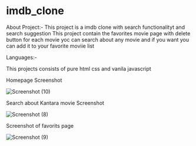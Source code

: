 # imdb_clone

About Project:- 
This project is a imdb clone with search functionalityt and search suggestion 
This project contain the favorites movie page with delete button for each movie 
yoc can search about any movie and if you want you can add it to your favorite moviie list 

Languages:- 
 
 This projects consists of pure html css and vanila javascript 
 
 Homepage Screenshot
 
 ![Screenshot (10)](https://user-images.githubusercontent.com/111118335/211826590-c075304d-a0c0-4fbd-931b-ad012d43df79.png)

Search about Kantara movie Screenshot

![Screenshot (8)](https://user-images.githubusercontent.com/111118335/211826671-21002e17-c748-4144-a632-fab86d4ab06d.png)

Screenshot of favorits page

![Screenshot (9)](https://user-images.githubusercontent.com/111118335/211826779-8d4556e0-458a-48ab-b0da-237942fc7bb6.png)
